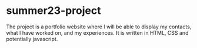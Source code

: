 ﻿# summer23-project
The project is a portfolio website where I will be able to display my contacts, what I have worked on, and my experiences. It is written in HTML, CSS and potentially javascript. 
